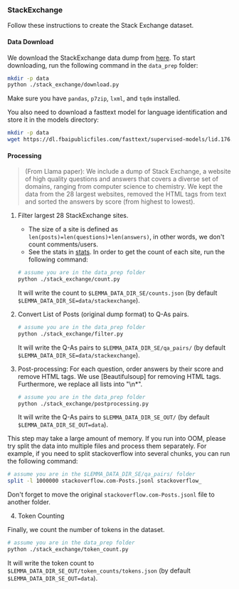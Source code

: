 ### StackExchange

Follow these instructions to create the Stack Exchange dataset.

#### Data Download

We download the StackExchange data dump from [here](https://archive.org/download/stackexchange). To start downloading,
run the following command in the `data_prep` folder:

```bash
mkdir -p data
python ./stack_exchange/download.py
```

Make sure you have `pandas`, `p7zip`, `lxml`, and `tqdm` installed.

You also need to download a fasttext model for language identification and store it in the models directory:

```bash
mkdir -p data
wget https://dl.fbaipublicfiles.com/fasttext/supervised-models/lid.176.bin -P data
```

#### Processing

> (From Llama paper): We include a dump of Stack Exchange, a website of high quality questions and answers that covers a
> diverse set of domains, ranging from computer science to chemistry. We kept the data from the 28 largest websites,
> removed the HTML tags from text and sorted the answers by score (from highest to lowest).

1) Filter largest 28 StackExchange sites.
    - The size of a site is defined as `len(posts)=len(questions)+len(answers)`, in other words, we don't count comments/users.
    - See the stats in [stats](data_stats/stackexchange.md).
    In order to get the count of each site, run the following command:

    ```bash
    # assume you are in the data_prep folder
    python ./stack_exchange/count.py
    ```
    It will write the count to `$LEMMA_DATA_DIR_SE/counts.json` (by default `$LEMMA_DATA_DIR_SE=data/stackexchange`).

2) Convert List of Posts (original dump format) to Q-As pairs.

    ```bash
    # assume you are in the data_prep folder
    python ./stack_exchange/filter.py
    ```
    It will write the Q-As pairs to `$LEMMA_DATA_DIR_SE/qa_pairs/` (by default `$LEMMA_DATA_DIR_SE=data/stackexchange`).

3) Post-processing: For each question, order answers by their score and remove HTML tags. We use [Beautifulsoup] for removing HTML tags. Furthermore, we replace all lists into "\n*".

      ```bash
      # assume you are in the data_prep folder
      python ./stack_exchange/postprocessing.py
      ```
      It will write the Q-As pairs to `$LEMMA_DATA_DIR_SE_OUT/` (by default `$LEMMA_DATA_DIR_SE_OUT=data`).
  
  This step may take a large amount of memory. If you run into OOM, please try split the data into multiple files and process them separately. For example, if you need to split stackoverflow into several chunks, you can run the following command:
  
  ```bash
  # assume you are in the $LEMMA_DATA_DIR_SE/qa_pairs/ folder
  split -l 1000000 stackoverflow.com-Posts.jsonl stackoverflow_
  ```

  Don't forget to move the original `stackoverflow.com-Posts.jsonl` file to another folder.

4) Token Counting

Finally, we count the number of tokens in the dataset.

```bash
# assume you are in the data_prep folder
python ./stack_exchange/token_count.py
```

It will write the token count to `$LEMMA_DATA_DIR_SE_OUT/token_counts/tokens.json` (by default `$LEMMA_DATA_DIR_SE_OUT=data`).
